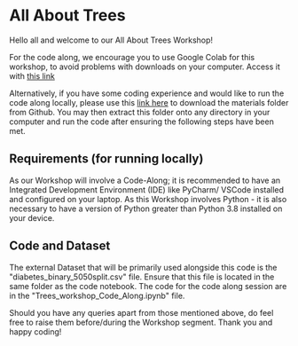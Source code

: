 # All About Trees

Hello all and welcome to our All About Trees Workshop! 

For the code along, we encourage you to use Google Colab for this workshop, to avoid problems with downloads on your computer. Access it with [this link](https://colab.research.google.com/drive/18df908RvAFa9oUjyDIOKBpCbDu2rkzgE?usp=sharing)

Alternatively, if you have some coding experience and would like to run the code along locally, please use this [link here](https://download-directory.github.io/?url=https://github.com/Rikhil-6/NUS-SDS-Workshops/tree/main/AY%2024-25%20Sem%201/All%20about%20Trees) to download the materials folder from Github. You may then extract this folder onto any directory in your computer and run the code after ensuring the following steps have been met.

## Requirements (for running locally)

As our Workshop will involve a Code-Along; it is recommended to have an Integrated Development Environment (IDE) like PyCharm/ VSCode installed and configured on your laptop. As this Workshop involves Python - it is also necessary to have a version of Python greater than Python 3.8 installed on your device. 

## Code and Dataset

The external Dataset that will be primarily used alongside this code is the "diabetes_binary_5050split.csv" file. Ensure that this file is located in the same folder as the code notebook. The code for the code along session are in the "Trees_workshop_Code_Along.ipynb" file.

Should you have any queries apart from those mentioned above, do feel free to raise them before/during the Workshop segment. Thank you and happy coding!